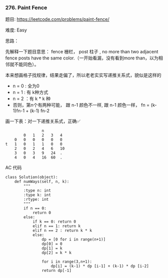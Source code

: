 ### 276. Paint Fence

题目:
<https://leetcode.com/problems/paint-fence/>

难度:
Easy

思路：

先解释一下题目意思： fence 栅栏， post 柱子 , no more than two adjacent fence posts have the same color.（一开始看漏，没有看到more than，以为相邻就不能同色）。

本来想画格子找规律，结果走偏了，所以老老实实写递推关系式，貌似是这样的

- n = 0 : 全为0
- n = 1 :  有 k种方式
- n = 2 ：有 k * k 种 
- 否则，第n个有两种可能， 跟 n-1 颜色不一样, 跟 n-1 颜色一样， fn = (k-1)fn-1 + (k-1) fn-2



画一下表：对一下递推关系式，正确✅



```
				n
		0	1	2	3	4
	0	0	0	0	0	0
t	1	0	1	1	0	0
	2	0	2	4	6	10
	3	0	3	9	24	.
	4	0	4	16	60	.
```



AC 代码

```
class Solution(object):
    def numWays(self, n, k):
        """
        :type n: int
        :type k: int
        :rtype: int
        """
        if n == 0:
        	return 0
        else:
            if k == 0: return 0
            elif n == 1: return k 
            elif n == 2 : return k * k
            else:
            	dp = [0 for i in range(n+1)]
            	dp[0] = 0
            	dp[1] = k
            	dp[2] = k * k 

            	for i in range(3,n+1):
            		dp[i] = (k-1) * dp [i-1] + (k-1) * dp [i-2]
            	return dp[-1]

```

